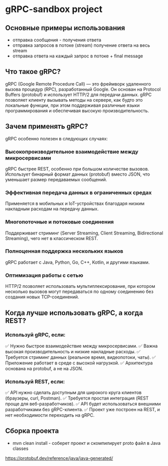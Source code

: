 # gRPC-sandbox project

## Основные примеры использования

* отправка сообщения - получения ответа
* отправка запросов в потоке (stream) получение ответа на весь stream
* отправка ответа на каждый запрос в потоке + final message

## Что такое gRPC?
gRPC (Google Remote Procedure Call) — это фреймворк удаленного вызова процедур (RPC), разработанный Google. Он основан на Protocol Buffers (protobuf)
и использует HTTP/2 для передачи данных. gRPC позволяет клиенту вызывать методы на сервере, как будто это локальные функции, при этом поддерживая различные языки
программирования и обеспечивая высокую производительность.

## Зачем применять gRPC?
gRPC особенно полезен в следующих случаях:

### Высокопроизводительное взаимодействие между микросервисами
gRPC быстрее REST, особенно при большом количестве вызовов.
Использует бинарный формат данных (protobuf) вместо JSON, что уменьшает размер передаваемых сообщений.

### Эффективная передача данных в ограниченных средах
Применяется в мобильных и IoT-устройствах благодаря низким накладным расходам на передачу данных.

### Многопоточные и потоковые соединения
Поддерживает стриминг (Server Streaming, Client Streaming, Bidirectional Streaming), чего нет в классическом REST.

### Полноценная поддержка нескольких языков
gRPC работает с Java, Python, Go, C++, Kotlin, и другими языками.

### Оптимизация работы с сетью
HTTP/2 позволяет использовать мультиплексирование, при котором несколько вызовов могут передаваться по одному соединению без создания новых TCP-соединений.

## Когда лучше использовать gRPC, а когда REST?
### Используй gRPC, если:
✅ Нужно быстрое взаимодействие между микросервисами.
✅ Важна высокая производительность и низкие накладные расходы.
✅ Требуется стриминг данных (реальное время, видеопотоки, чаты).
✅ Приложение работает в среде с высокой нагрузкой.
✅ Архитектура основана на protobuf, а не на JSON.

### Используй REST, если:
✅ API нужно сделать доступным для широкого круга клиентов (браузеры, curl, Postman).
✅ Требуется простая интеграция (REST проще для веб-разработчиков).
✅ API будет использоваться внешними разработчиками без gRPC-клиента.
✅ Проект уже построен на REST, и нет необходимости переходить на gRPC.


## Сборка проекта

* mvn clean install - соберет проект и скомпилирует proto файл в Java classes



https://protobuf.dev/reference/java/java-generated/
